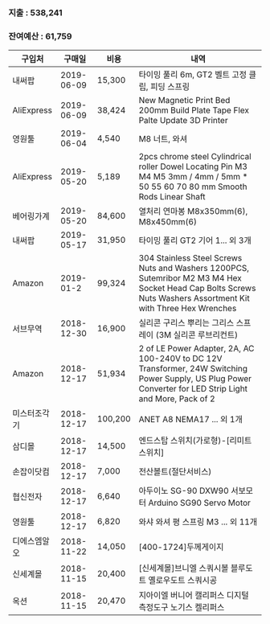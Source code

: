 ### 지출 : 538,241
### 잔여예산 : 61,759

구입처|구매일| 비용 |내역
---	|	---	|	---	|	---
내써팝|2019-06-09| 15,300 |타이밍 풀리 6m, GT2 벨트 고정 클립, 피딩 스프링
AliExpress|2019-06-09| 38,424 |New Magnetic Print Bed 200mm Build Plate Tape Flex Palte Update 3D Printer
영원툴|2019-06-04| 4,540 |M8 너트, 와셔
AliExpress|2019-05-20| 5,189 |2pcs chrome steel Cylindrical roller Dowel Locating Pin M3 M4 M5 3mm / 4mm / 5mm * 50 55 60 70 80 mm Smooth Rods Linear Shaft
베어링가계|2019-05-20| 84,600 |열처리 연마봉 M8x350mm(6), M8x450mm(6)
내써팝|2019-05-17| 31,950 |타이밍 풀리 GT2 기어 1... 외 3개
Amazon|2019-01-2| 99,324 |304 Stainless Steel Screws Nuts and Washers 1200PCS, Sutemribor M2 M3 M4 Hex Socket Head Cap Bolts Screws Nuts Washers Assortment Kit with Three Hex Wrenches
서브무역|2018-12-30| 16,900 |실리콘 구리스 뿌리는 그리스 스프레이 (3M 실리콘 루브리컨트)
Amazon|2018-12-17| 51,934 |2 of LE Power Adapter, 2A, AC 100-240V to DC 12V Transformer, 24W Switching Power Supply, US Plug Power Converter for LED Strip Light and More, Pack of 2
미스터조각기|2018-12-17| 100,200 |ANET A8 NEMA17 ... 외 1개
삼디몰|2018-12-17| 14,500 |엔드스탑 스위치(가로형)-[리미트스위치]
손잡이닷컴|2018-12-17| 7,000 |전산볼트(절단서비스)
협신전자|2018-12-17| 6,640 |아두이노 SG-90 DXW90 서보모터 Arduino SG90 Servo Motor
영원툴|2018-12-17| 6,820 |와샤 와셔 평 스프링 M3 ... 외 11개
디에스엠알오|2018-11-22| 14,050 |[400-1724]두께게이지
신세계몰|2018-11-15| 20,400 |[신세계몰]브니엘 스쿼시볼 블루도트 옐로우도트 스쿼시공
옥션|2018-11-15| 20,470 |지아이엘 버니어 캘리퍼스 디지털 측정도구 노기스 켈리퍼스
